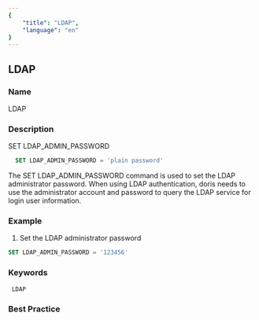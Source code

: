 ```yaml
---
{
    "title": "LDAP",
    "language": "en"
}
---
```


<!--
Licensed to the Apache Software Foundation (ASF) under one
or more contributor license agreements.  See the NOTICE file
distributed with this work for additional information
regarding copyright ownership.  The ASF licenses this file
to you under the Apache License, Version 2.0 (the
"License"); you may not use this file except in compliance
with the License.  You may obtain a copy of the License at

  http://www.apache.org/licenses/LICENSE-2.0

Unless required by applicable law or agreed to in writing,
software distributed under the License is distributed on an
"AS IS" BASIS, WITHOUT WARRANTIES OR CONDITIONS OF ANY
KIND, either express or implied.  See the License for the
specific language governing permissions and limitations
under the License.
-->

## LDAP

### Name

LDAP

### Description

SET LDAP_ADMIN_PASSWORD

```sql
  SET LDAP_ADMIN_PASSWORD = 'plain password'
````

  The SET LDAP_ADMIN_PASSWORD command is used to set the LDAP administrator password. When using LDAP authentication, doris needs to use the administrator account and password to query the LDAP service for login user information.

### Example

1. Set the LDAP administrator password

```sql
SET LDAP_ADMIN_PASSWORD = '123456'
````

### Keywords

     LDAP

### Best Practice
